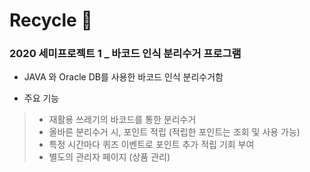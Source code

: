 # Recycle 🥫
### 2020 세미프로젝트 1 _ 바코드 인식 분리수거 프로그램 
 * JAVA 와 Oracle DB를 사용한 바코드 인식 분리수거함 
 
 * 주요 기능 
 > * 재활용 쓰레기의 바코드를 통한 분리수거 
 > * 올바른 분리수거 시, 포인트 적립 (적립한 포인트는 조회 및 사용 가능)
 > * 특정 시간마다 퀴즈 이벤트로 포인트 추가 적립 기회 부여 
 > * 별도의 관리자 페이지 (상품 관리) 
